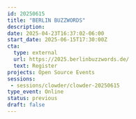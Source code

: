 ```yaml
---
id: 20250615
title: "BERLIN BUZZWORDS"
description: 
date: 2025-04-23T16:37:02-06:00
start_date: 2025-06-15T17:30:00Z
cta: 
  type: external
  url: https://2025.berlinbuzzwords.de/
  text: Register
projects: Open Source Events
sessions: 
 - sessions/clowder/clowder-20250615
type_event: Online
status: previous
draft: false
---
```




